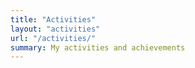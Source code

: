 ```yaml
---
title: "Activities"
layout: "activities"
url: "/activities/"
summary: My activities and achievements
---
```


